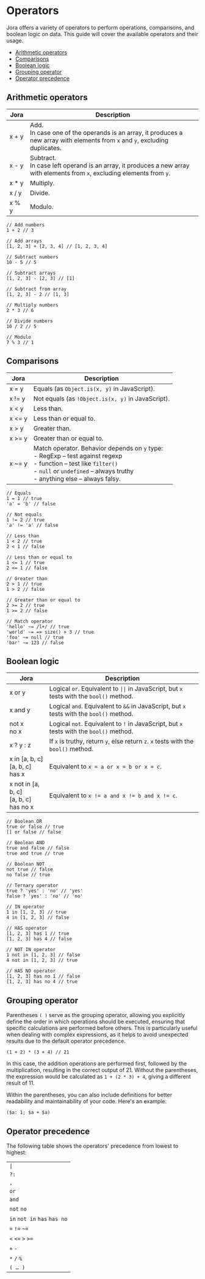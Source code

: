 # Operators

Jora offers a variety of operators to perform operations, comparisons, and boolean logic on data. This guide will cover the available operators and their usage.

- [Arithmetic operators](#arithmetic-operators)
- [Comparisons](#comparisons)
- [Boolean logic](#boolean-logic)
- [Grouping operator](#grouping-operator)
- [Operator precedence](#operator-precedence)

## Arithmetic operators

| Jora | Description |
|------|-------------|
| x + y | Add.<br>In case one of the operands is an array, it produces a new array with elements from `x` and `y`, excluding duplicates.
| x - y | Subtract.<br>In case left operand is an array, it produces a new array with elements from `x`, excluding elements from `y`.
| x * y | Multiply.
| x / y | Divide.
| x % y | Modulo.

```jora
// Add numbers
1 + 2 // 3

// Add arrays
[1, 2, 3] + [2, 3, 4] // [1, 2, 3, 4]

// Subtract numbers
10 - 5 // 5

// Subtract arrays
[1, 2, 3] - [2, 3] // [1]

// Subtract from array
[1, 2, 3] - 2 // [1, 3]

// Multiply numbers
2 * 3 // 6

// Divide numbers
10 / 2 // 5

// Modulo
7 % 3 // 1
```

## Comparisons

| Jora | Description |
|------|-------------|
| x = y | Equals (as `Object.is(x, y)` in JavaScript).
| x != y | Not equals (as `!Object.is(x, y)` in JavaScript).
| x < y | Less than.
| x <= y | Less than or equal to.
| x > y | Greater than.
| x >= y | Greater than or equal to.
| x ~= y | Match operator. Behavior depends on `y` type:<br>- RegExp – test against regexp<br>- function – test like `filter()`<br>- `null` or `undefined` – always truthy<br>- anything else – always falsy.

```jora
// Equals
1 = 1 // true
'a' = 'b' // false

// Not equals
1 != 2 // true
'a' != 'a' // false

// Less than
1 < 2 // true
2 < 1 // false

// Less than or equal to
1 <= 1 // true
2 <= 1 // false

// Greater than
2 > 1 // true
1 > 2 // false

// Greater than or equal to
2 >= 2 // true
1 >= 2 // false

// Match operator
'hello' ~= /l+/ // true
'world' ~= => size() > 3 // true
'foo' ~= null // true
'bar' ~= 123 // false
```

## Boolean logic

| Jora | Description |
|------|-------------|
| x or y | Logical `or`. Equivalent to `\|\|` in JavaScript, but `x` tests with the `bool()` method.
| x and y | Logical `and`. Equivalent to `&&` in JavaScript, but `x` tests with the `bool()` method.
| not x<br>no x | Logical `not`. Equivalent to `!` in JavaScript, but `x` tests with the `bool()` method.
| x ? y : z | If `x` is truthy, return `y`, else return `z`. `x` tests with the `bool()` method.
| x in [a, b, c]<br>[a, b, c] has x | Equivalent to `x = a or x = b or x = c`.
| x not in [a, b, c]<br>[a, b, c] has no x | Equivalent to `x != a and x != b and x != c`.

```jora
// Boolean OR
true or false // true
[] or false // false

// Boolean AND
true and false // false
true and true // true

// Boolean NOT
not true // false
no false // true

// Ternary operator
true ? 'yes' : 'no' // 'yes'
false ? 'yes' : 'no' // 'no'

// IN operator
1 in [1, 2, 3] // true
4 in [1, 2, 3] // false

// HAS operator
[1, 2, 3] has 1 // true
[1, 2, 3] has 4 // false

// NOT IN operator
1 not in [1, 2, 3] // false
4 not in [1, 2, 3] // true

// HAS NO operator
[1, 2, 3] has no 1 // false
[1, 2, 3] has no 4 // true
```

## Grouping operator

Parentheses `( )` serve as the grouping operator, allowing you explicitly define the order in which operations should be executed, ensuring that specific calculations are performed before others. This is particularly useful when dealing with complex expressions, as it helps to avoid unexpected results due to the default operator precedence.

```jora
(1 + 2) * (3 + 4) // 21
```

In this case, the addition operations are performed first, followed by the multiplication, resulting in the correct output of 21. Without the parentheses, the expression would be calculated as `1 + (2 * 3) + 4`, giving a different result of 11.

Within the parentheses, you can also include definitions for better readability and maintainability of your code. Here's an example:

```jora
($a: 1; $a + $a)
```

## Operator precedence

The following table shows the operators' precedence from lowest to highest:

| |
|------|
| `\|`
| `?:`
| `,`
| `or`
| `and`
| `not` `no`
| `in` `not in` `has` `has no`
| `=` `!=` `~=`
| `<` `<=` `>` `>=`
| `+` `-`
| `*` `/` `%`
| `( … )`
